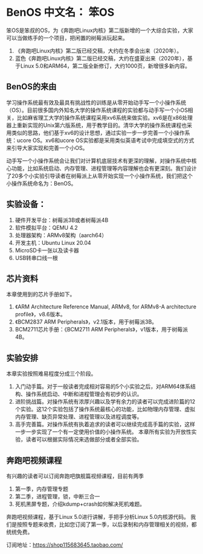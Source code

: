 # BenOS 中文名： 笨OS

笨OS是笨叔的OS，为《奔跑吧Linux内核》第二版新增的一个大综合实验，大家可以当做练手的一个项目，把闲置的树莓派玩起来。
1. 《奔跑吧Linux内核》第二版已经交稿，大约在冬季会出来（2020年）。
2. 蓝色《奔跑吧Linux内核》第二版已经交稿，大约在盛夏出来（2020年），基于Linux 5.0和ARM64，第二版全新修订，大约1000页，新增很多新内容。

## BenOS的来由
学习操作系统最有效及最具有挑战性的训练是从零开始动手写一个小操作系统（OS）。目前很多国内外知名大学的操作系统课程的实验都与动手写一个小OS相关，比如麻省理工大学的操作系统课程采用xv6系统来做实验。xv6是在x86处理器上重新实现的Unix第六版系统，用于教学目的。清华大学的操作系统课程也采用类似的思路，他们基于xv6的设计思想，通过实验一步一步完善一个小操作系统：ucore OS。xv6和ucore OS实验都是采用类似英语考试中完成填空式的方式来引导大家实现和完善一个小OS。

动手写一个小操作系统会让我们对计算机底层技术有更深的理解，对操作系统中核心功能，比如系统启动、内存管理、进程管理等内容理解也会有更深刻。我们设计了20多个小实验引导读者在树莓派上从零开始实现一个小操作系统，我们把这个小操作系统命名为：BenOS。
## 实验设备：
1. 硬件开发平台：树莓派3B或者树莓派4B
2. 软件模拟平台：QEMU 4.2
3. 处理器架构：ARMv8架构（aarch64）
4. 开发主机：Ubuntu Linux 20.04
5. MicroSD卡一张以及读卡器
6. USB转串口线一根

## 芯片资料
本章使用到的芯片手册如下。
1. 《ARM Architecture Reference Manual, ARMv8, for ARMv8-A architecture profile》，v8.6版本。
2. 《BCM2837 ARM Peripherals》，v2.1版本，用于树莓派3B。
3. BCM2711芯片手册：《BCM2711 ARM Peripherals》，v1版本，用于树莓派4B。

## 实验安排
本章实验按照难易程度分成三个阶段。
1. 入门动手篇。对于一般读者完成相对容易的5个小实验之后，对ARM64体系结构、操作系统启动、中断和进程管理会有初步的认识。
2. 进阶挑战篇。对操作系统有浓厚兴趣以及学有余力的读者可以完成进阶篇的12个实验。这12个实验包括了操作系统最核心的功能，比如物理内存管理、虚拟内存管理、缺页异常处理、进程管理以及进程调度等。
3. 高手完善篇。对操作系统有执着追求的读者可以继续完成高手篇的实验，这样一步一步实现了一个有一定使用价值的小操作系统。
本章所有实验为开放性实验，读者可以根据实际情况来选做部分或者全部实验。

## 奔跑吧视频课程
有兴趣的读者可以订阅奔跑吧旗舰篇视频课程，目前有两季
1. 第一季，内存管理专题
2. 第二季，进程管理，锁，中断三合一
3. 死机黑屏专题，介绍kdump+crash如何解决死机难题。

奔跑吧视频课程，基于Linux 5.0进行讲解，手把手分析Linux 5.0内核源代码。
我们是按照专题来收费，比如您订阅了第一季，以后录制和内存管理相关的视频，都统统免费。

订阅地址：https://shop115683645.taobao.com/
